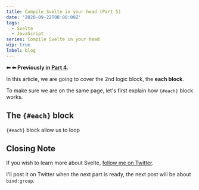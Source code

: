 ```yaml
---
title: Compile Svelte in your head (Part 5)
date: '2020-09-22T08:00:00Z'
tags:
  - Svelte
  - JavaScript
series: Compile Svelte in your head
wip: true
label: blog
---
```


**⬅ ⬅ Previously in [Part 4](/compile-svelte-in-your-head-part-4/).**

In this article, we are going to cover the 2nd logic block, the **each block**.

To make sure we are on the same page, let's first explain how `{#each}` block works.

## The `{#each}` block

`{#each}` block allow us to loop 


## Closing Note

If you wish to learn more about Svelte, [follow me on Twitter](https://twitter.com/lihautan).

I'll post it on Twitter when the next part is ready, the next post will be about `bind:group`.

